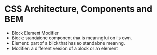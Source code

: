 # CSS Architecture, Components and BEM

- Block Element Modifier
- Block: standalone component that is meaningful on its own.
- Element: part of a blick that has no standalone meaning.
- Modifier: a different version of a block or an element.
